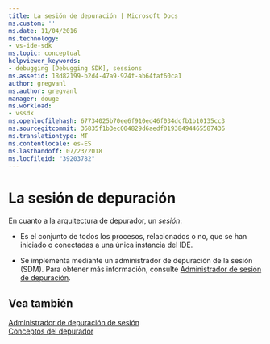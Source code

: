 ```yaml
---
title: La sesión de depuración | Microsoft Docs
ms.custom: ''
ms.date: 11/04/2016
ms.technology:
- vs-ide-sdk
ms.topic: conceptual
helpviewer_keywords:
- debugging [Debugging SDK], sessions
ms.assetid: 18d82199-b2d4-47a9-924f-ab64faf60ca1
author: gregvanl
ms.author: gregvanl
manager: douge
ms.workload:
- vssdk
ms.openlocfilehash: 67734025b70ee6f910ed46f034dcfb1b10135cc3
ms.sourcegitcommit: 36835f1b3ec004829d6aedf01938494465587436
ms.translationtype: MT
ms.contentlocale: es-ES
ms.lasthandoff: 07/23/2018
ms.locfileid: "39203782"
---
```

# <a name="debug-session"></a>La sesión de depuración
En cuanto a la arquitectura de depurador, un *sesión*:  
  
-   Es el conjunto de todos los procesos, relacionados o no, que se han iniciado o conectadas a una única instancia del IDE.  
  
-   Se implementa mediante un administrador de depuración de la sesión (SDM). Para obtener más información, consulte [Administrador de sesión de depuración](../../extensibility/debugger/session-debug-manager.md).  
  
## <a name="see-also"></a>Vea también  
 [Administrador de depuración de sesión](../../extensibility/debugger/session-debug-manager.md)   
 [Conceptos del depurador](../../extensibility/debugger/debugger-concepts.md)